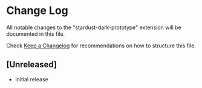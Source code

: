 # Change Log

All notable changes to the "stardust-dark-prototype" extension will be documented in this file.

Check [Keep a Changelog](http://keepachangelog.com/) for recommendations on how to structure this file.

## [Unreleased]

- Initial release
